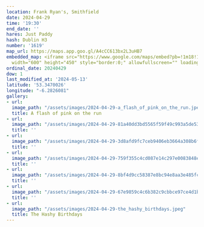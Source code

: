 ```yaml
---
location: Frank Ryan's, Smithfield
date: 2024-04-29
time: '19:30'
end_date: ''
hares: Just Paddy
hash: Dublin H3
number: '1619'
map_url: https://maps.app.goo.gl/A4cCC613bx2L3uHB7
embedded_map: <iframe src="https://www.google.com/maps/embed?pb=!1m18!1m12!1m3!1d2381.7907094764537!2d-6.282608122856756!3d53.34700257228948!2m3!1f0!2f0!3f0!3m2!1i1024!2i768!4f13.1!3m3!1m2!1s0x48670c2fad7d6f6d%3A0xea6f7d0b926ed900!2sFrank%20Ryan&#39;s!5e0!3m2!1sen!2sus!4v1711975564507!5m2!1sen!2sus"
  width="600" height="450" style="border:0;" allowfullscreen="" loading="lazy" referrerpolicy="no-referrer-when-downgrade"></iframe>
ordinal_date: 20240429
dow: 1
last_modified_at: '2024-05-13'
latitude: '53.3470026'
longitude: "-6.2826081"
gallery:
- url:
  image_path: "/assets/images/2024-04-29-a_flash_of_pink_on_the_run.jpeg"
  title: A flash of pink on the run
- url:
  image_path: "/assets/images/2024-04-29-81a40dd3bd5565f59f49c993a5de5387.jpeg"
  title: ''
- url:
  image_path: "/assets/images/2024-04-29-3d8afd9fc7ceb9406eb3664a308b6f60.jpeg"
  title: ''
- url:
  image_path: "/assets/images/2024-04-29-759f355c4cd087e14c297e0083848ed9.jpeg"
  title: ''
- url:
  image_path: "/assets/images/2024-04-29-8bf4d9cc58387e8bc94e8aa3e485fcb5.jpeg"
  title: ''
- url:
  image_path: "/assets/images/2024-04-29-67e9859c4c6b382c9cbbce97ce4d1bd8.jpeg"
  title: ''
- url:
  image_path: "/assets/images/2024-04-29-the_hashy_birthdays.jpeg"
  title: The Hashy Birthdays
---
```


